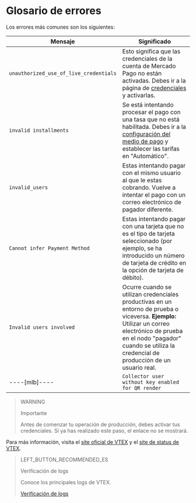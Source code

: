 # Glosario de errores

Los errores más comunes son los siguientes:

|Mensaje|Significado|
|---|---|
|`unauthorized_use_of_live_credentials`|Esto significa que las credenciales de la cuenta de Mercado Pago no están activadas. Debes ir a la página de [credenciales]([FAKER][CREDENTIALS][URL]) y activarlas.|
|`invalid installments`|Se está intentando procesar el pago con una tasa que no está habilitada. Debes ir a la [configuración del medio de pago](https://help.vtex.com/es/tutorial/condicoes-de-pagamento--tutorials_455#parcelado-sem-juros) y establecer las tarifas en "Automático".|
|`invalid_users`|Estas intentando pagar con el mismo usuario al que le estas cobrando. Vuelve a intentar el pago con un correo electrónico de pagador diferente.|
|`Cannot infer Payment Method`|Estas intentando pagar con una tarjeta que no es el tipo de tarjeta seleccionado (por ejemplo, se ha introducido un número de tarjeta de crédito en la opción de tarjeta de débito).|
|`Invalid users involved`|Ocurre cuando se utilizan credenciales productivas en un entorno de prueba o viceversa. **Ejemplo:** Utilizar un correo electrónico de prueba en el nodo "pagador" cuando se utiliza la credencial de producción de un usuario real.|
----[mlb]----|`Collector user without key enabled for QR render`|Ocurre cuando el vendedor aún no ha creado una clave **Pix** con la cuenta de Mercado Pago.|------------

> WARNING
>
> Importante
>
> Antes de comenzar tu operación de producción, debes activar tus credenciales. Si ya has realizado este paso, el enlace no se mostrará.

Para más información, visita el [site oficial de VTEX](https://help.vtex.com/) y el [site de status de VTEX](https://status.vtex.com/).


> LEFT_BUTTON_RECOMMENDED_ES
>
> Verificación de logs
>
> Conoce los principales logs de VTEX.
>
> [Verificación de logs](https://www.mercadopago[FAKER][URL][DOMAIN]/developers/es/guides/plugins/unofficial/vtex/logs)
